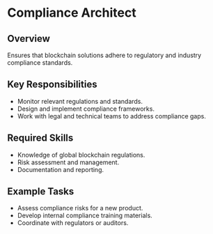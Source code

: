 # Compliance Architect

## Overview
Ensures that blockchain solutions adhere to regulatory and industry compliance standards.

## Key Responsibilities
- Monitor relevant regulations and standards.
- Design and implement compliance frameworks.
- Work with legal and technical teams to address compliance gaps.

## Required Skills
- Knowledge of global blockchain regulations.
- Risk assessment and management.
- Documentation and reporting.

## Example Tasks
- Assess compliance risks for a new product.
- Develop internal compliance training materials.
- Coordinate with regulators or auditors.